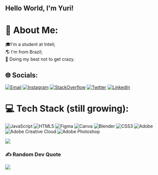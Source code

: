## Hello World, I'm Yuri!
<!--
https://github.blog/changelog/2022-05-19-specify-theme-context-for-images-in-markdown-beta/ 
<picture>
  <source media="(prefers-color-scheme: dark)" srcset="https://user-images.githubusercontent.com/25423296/163456776-7f95b81a-f1ed-45f7-b7ab-8fa810d529fa.png">
  <img alt="Shows an illustrated sun in light color mode and a moon with stars in dark color mode." src="https://user-images.githubusercontent.com/25423296/163456779-a8556205-d0a5-45e2-ac17-42d089e3c3f8.png">
</picture> -->

# 💫 About Me:
🎓I'm a student at Inteli;<br>🌎 I'm from Brazil;<br>🤯 Doing my best not to get crazy.


## 🌐 Socials:
[![Email](https://img.shields.io/badge/Email-D14836?logo=gmail&logoColor=%23D14836&labelColor=black)](mailto:yboczar@hotmail.com)  [![Instagram](https://img.shields.io/badge/Instagram-%23E4405F?logo=instagram&logoColor=%23E4405F&labelColor=black)](https://instagram.com/yuri.boczar)  [![StackOverflow](https://img.shields.io/badge/Stack_Overflow-F58025?logo=stack-overflow&logoColor=%23F58025&labelColor=black)](https://stackoverflow.com/users/29961047/boczar)  [![Twitter](https://img.shields.io/badge/Twitter-white?logo=X&logoColor=white&labelColor=black)](https://twitter.com/YuriBoczar)    [![LinkedIn](https://img.shields.io/badge/LinkedIn-0077B5)](https://linkedin.com/in/yuriboczar) 


 # 💻 Tech Stack (still growing):
![JavaScript](https://img.shields.io/badge/JavaScript-%23F7DF1E?logo=javascript&logoColor=%23F7DF1E&labelColor=black)  ![HTML5](https://img.shields.io/badge/HTML5-%23E34F26?logo=html5&logoColor=%23E34F26&labelColor=black)  ![Figma](https://img.shields.io/badge/Figma-%23F24E1E?logo=figma&logoColor=%23F24E1E&labelColor=black)  ![Canva](https://img.shields.io/badge/Canva-%2300C4CC?logo=canva&logoColor=%2300C4CC&labelColor=black)  ![Blender](https://img.shields.io/badge/Blender-%23F5792A?logo=blender&logoColor=%23F5792A&labelColor=black)  ![CSS3](https://img.shields.io/badge/CSS3-%231572B6?logo=css3&logoColor=%231572B6&labelColor=black)    ![Adobe](https://img.shields.io/badge/Adobe-%23FF0000?)    ![Adobe Creative Cloud](https://img.shields.io/badge/Adobe%20Creative%20Cloud-%23DA1F26?)    ![Adobe Photoshop](https://img.shields.io/badge/Adobe%20Photoshop-%2331A8FF?) 


![](https://github-readme-stats.vercel.app/api/top-langs/?username=B0czar&theme=dark&hide_border=false&include_all_commits=false&count_private=false&layout=compact)

### ✍️ Random Dev Quote
![](https://quotes-github-readme.vercel.app/api?type=horizontal&theme=dark)

